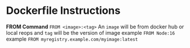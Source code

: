 # Dockerfile Instructions

**FROM Command**
`FROM <image>:<tag>`
An `image` will be from docker hub or local reops and `tag` will be the version of image
example `FROM Node:16`
example `FROM myregistry.example.com/myimage:latest`